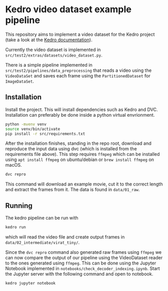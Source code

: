 # Kedro video dataset example pipeline

This repository aims to implement a video dataset for the Kedro project (take a look at the [Kedro documentation](https://kedro.readthedocs.io)).

Currently the video dataset is implemented in `src/test2/extras/datasets/video_dataset.py`.

There is a simple pipeline implemented in `src/test2/pipelines/data_preprocessing` that reads a video using the `VideoDataSet` and saves each frame using the `PartitionedDataset` for `ImageDataSet`.

## Installation

Install the project. This will install dependencies such as Kedro and DVC. Installation can preferably be done inside a python virtual envrionment.
```bash
python -mvenv venv
source venv/bin/activate
pip install -r src/requirements.txt
```

After the installation finishes, standing in the repo root, download and reproduce the input data using dvc (which is installed from the requirements file above). This step requires `ffmpeg` which can be installed using `apt install ffmpeg` on ubuntu/debian or `brew install ffmpeg` on macOS.
```bash
dvc repro
```

This command will download an example movie, cut it to the correct length and extract the frames from it. The data is found in `data/01_raw`.

## Running

The kedro pipeline can be run with
```bash
kedro run
```
which will read the video file and create output frames in `data/02_intermediate/virat_tiny/`.

Since the `dvc repro` command also generated raw frames using `ffmpeg` we can now compare the output of our pipeline using the VideoDataset reader to the ones generated using `ffmpeg`. This can be done using the Jupyter Notebook implemented in `notebooks/check_decoder_indexing.ipynb`. Start the Jupyter server with the following command and open to notebook.
```bash
kedro jupyter notebook
```
